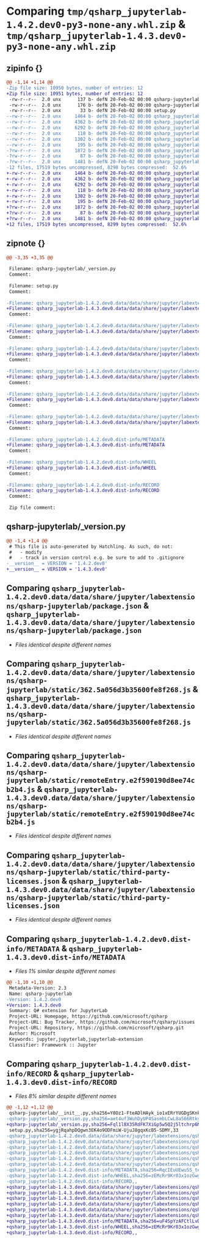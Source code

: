 # Comparing `tmp/qsharp_jupyterlab-1.4.2.dev0-py3-none-any.whl.zip` & `tmp/qsharp_jupyterlab-1.4.3.dev0-py3-none-any.whl.zip`

## zipinfo {}

```diff
@@ -1,14 +1,14 @@
-Zip file size: 10950 bytes, number of entries: 12
+Zip file size: 10951 bytes, number of entries: 12
 -rw-r--r--  2.0 unx      137 b- defN 20-Feb-02 00:00 qsharp-jupyterlab/__init__.py
 -rw-r--r--  2.0 unx      176 b- defN 20-Feb-02 00:00 qsharp-jupyterlab/_version.py
 -rw-r--r--  2.0 unx       33 b- defN 20-Feb-02 00:00 setup.py
--rw-r--r--  2.0 unx     1464 b- defN 20-Feb-02 00:00 qsharp_jupyterlab-1.4.2.dev0.data/data/share/jupyter/labextensions/qsharp-jupyterlab/package.json
--rw-r--r--  2.0 unx     4362 b- defN 20-Feb-02 00:00 qsharp_jupyterlab-1.4.2.dev0.data/data/share/jupyter/labextensions/qsharp-jupyterlab/static/362.5a056d3b35600fe8f268.js
--rw-r--r--  2.0 unx     6292 b- defN 20-Feb-02 00:00 qsharp_jupyterlab-1.4.2.dev0.data/data/share/jupyter/labextensions/qsharp-jupyterlab/static/remoteEntry.e2f590190d8ee74cb2b4.js
--rw-r--r--  2.0 unx      118 b- defN 20-Feb-02 00:00 qsharp_jupyterlab-1.4.2.dev0.data/data/share/jupyter/labextensions/qsharp-jupyterlab/static/style.js
--rw-r--r--  2.0 unx     1302 b- defN 20-Feb-02 00:00 qsharp_jupyterlab-1.4.2.dev0.data/data/share/jupyter/labextensions/qsharp-jupyterlab/static/third-party-licenses.json
--rw-r--r--  2.0 unx      195 b- defN 20-Feb-02 00:00 qsharp_jupyterlab-1.4.2.dev0.data/data/share/jupyter/labextensions/qsharp-jupyterlab/install.json
-?rw-r--r--  2.0 unx     1872 b- defN 20-Feb-02 00:00 qsharp_jupyterlab-1.4.2.dev0.dist-info/METADATA
-?rw-r--r--  2.0 unx       87 b- defN 20-Feb-02 00:00 qsharp_jupyterlab-1.4.2.dev0.dist-info/WHEEL
-?rw-r--r--  2.0 unx     1481 b- defN 20-Feb-02 00:00 qsharp_jupyterlab-1.4.2.dev0.dist-info/RECORD
-12 files, 17519 bytes uncompressed, 8298 bytes compressed:  52.6%
+-rw-r--r--  2.0 unx     1464 b- defN 20-Feb-02 00:00 qsharp_jupyterlab-1.4.3.dev0.data/data/share/jupyter/labextensions/qsharp-jupyterlab/package.json
+-rw-r--r--  2.0 unx     4362 b- defN 20-Feb-02 00:00 qsharp_jupyterlab-1.4.3.dev0.data/data/share/jupyter/labextensions/qsharp-jupyterlab/static/362.5a056d3b35600fe8f268.js
+-rw-r--r--  2.0 unx     6292 b- defN 20-Feb-02 00:00 qsharp_jupyterlab-1.4.3.dev0.data/data/share/jupyter/labextensions/qsharp-jupyterlab/static/remoteEntry.e2f590190d8ee74cb2b4.js
+-rw-r--r--  2.0 unx      118 b- defN 20-Feb-02 00:00 qsharp_jupyterlab-1.4.3.dev0.data/data/share/jupyter/labextensions/qsharp-jupyterlab/static/style.js
+-rw-r--r--  2.0 unx     1302 b- defN 20-Feb-02 00:00 qsharp_jupyterlab-1.4.3.dev0.data/data/share/jupyter/labextensions/qsharp-jupyterlab/static/third-party-licenses.json
+-rw-r--r--  2.0 unx      195 b- defN 20-Feb-02 00:00 qsharp_jupyterlab-1.4.3.dev0.data/data/share/jupyter/labextensions/qsharp-jupyterlab/install.json
+?rw-r--r--  2.0 unx     1872 b- defN 20-Feb-02 00:00 qsharp_jupyterlab-1.4.3.dev0.dist-info/METADATA
+?rw-r--r--  2.0 unx       87 b- defN 20-Feb-02 00:00 qsharp_jupyterlab-1.4.3.dev0.dist-info/WHEEL
+?rw-r--r--  2.0 unx     1481 b- defN 20-Feb-02 00:00 qsharp_jupyterlab-1.4.3.dev0.dist-info/RECORD
+12 files, 17519 bytes uncompressed, 8299 bytes compressed:  52.6%
```

## zipnote {}

```diff
@@ -3,35 +3,35 @@
 
 Filename: qsharp-jupyterlab/_version.py
 Comment: 
 
 Filename: setup.py
 Comment: 
 
-Filename: qsharp_jupyterlab-1.4.2.dev0.data/data/share/jupyter/labextensions/qsharp-jupyterlab/package.json
+Filename: qsharp_jupyterlab-1.4.3.dev0.data/data/share/jupyter/labextensions/qsharp-jupyterlab/package.json
 Comment: 
 
-Filename: qsharp_jupyterlab-1.4.2.dev0.data/data/share/jupyter/labextensions/qsharp-jupyterlab/static/362.5a056d3b35600fe8f268.js
+Filename: qsharp_jupyterlab-1.4.3.dev0.data/data/share/jupyter/labextensions/qsharp-jupyterlab/static/362.5a056d3b35600fe8f268.js
 Comment: 
 
-Filename: qsharp_jupyterlab-1.4.2.dev0.data/data/share/jupyter/labextensions/qsharp-jupyterlab/static/remoteEntry.e2f590190d8ee74cb2b4.js
+Filename: qsharp_jupyterlab-1.4.3.dev0.data/data/share/jupyter/labextensions/qsharp-jupyterlab/static/remoteEntry.e2f590190d8ee74cb2b4.js
 Comment: 
 
-Filename: qsharp_jupyterlab-1.4.2.dev0.data/data/share/jupyter/labextensions/qsharp-jupyterlab/static/style.js
+Filename: qsharp_jupyterlab-1.4.3.dev0.data/data/share/jupyter/labextensions/qsharp-jupyterlab/static/style.js
 Comment: 
 
-Filename: qsharp_jupyterlab-1.4.2.dev0.data/data/share/jupyter/labextensions/qsharp-jupyterlab/static/third-party-licenses.json
+Filename: qsharp_jupyterlab-1.4.3.dev0.data/data/share/jupyter/labextensions/qsharp-jupyterlab/static/third-party-licenses.json
 Comment: 
 
-Filename: qsharp_jupyterlab-1.4.2.dev0.data/data/share/jupyter/labextensions/qsharp-jupyterlab/install.json
+Filename: qsharp_jupyterlab-1.4.3.dev0.data/data/share/jupyter/labextensions/qsharp-jupyterlab/install.json
 Comment: 
 
-Filename: qsharp_jupyterlab-1.4.2.dev0.dist-info/METADATA
+Filename: qsharp_jupyterlab-1.4.3.dev0.dist-info/METADATA
 Comment: 
 
-Filename: qsharp_jupyterlab-1.4.2.dev0.dist-info/WHEEL
+Filename: qsharp_jupyterlab-1.4.3.dev0.dist-info/WHEEL
 Comment: 
 
-Filename: qsharp_jupyterlab-1.4.2.dev0.dist-info/RECORD
+Filename: qsharp_jupyterlab-1.4.3.dev0.dist-info/RECORD
 Comment: 
 
 Zip file comment:
```

## qsharp-jupyterlab/_version.py

```diff
@@ -1,4 +1,4 @@
 # This file is auto-generated by Hatchling. As such, do not:
 #   - modify
 #   - track in version control e.g. be sure to add to .gitignore
-__version__ = VERSION = '1.4.2.dev0'
+__version__ = VERSION = '1.4.3.dev0'
```

## Comparing `qsharp_jupyterlab-1.4.2.dev0.data/data/share/jupyter/labextensions/qsharp-jupyterlab/package.json` & `qsharp_jupyterlab-1.4.3.dev0.data/data/share/jupyter/labextensions/qsharp-jupyterlab/package.json`

 * *Files identical despite different names*

## Comparing `qsharp_jupyterlab-1.4.2.dev0.data/data/share/jupyter/labextensions/qsharp-jupyterlab/static/362.5a056d3b35600fe8f268.js` & `qsharp_jupyterlab-1.4.3.dev0.data/data/share/jupyter/labextensions/qsharp-jupyterlab/static/362.5a056d3b35600fe8f268.js`

 * *Files identical despite different names*

## Comparing `qsharp_jupyterlab-1.4.2.dev0.data/data/share/jupyter/labextensions/qsharp-jupyterlab/static/remoteEntry.e2f590190d8ee74cb2b4.js` & `qsharp_jupyterlab-1.4.3.dev0.data/data/share/jupyter/labextensions/qsharp-jupyterlab/static/remoteEntry.e2f590190d8ee74cb2b4.js`

 * *Files identical despite different names*

## Comparing `qsharp_jupyterlab-1.4.2.dev0.data/data/share/jupyter/labextensions/qsharp-jupyterlab/static/third-party-licenses.json` & `qsharp_jupyterlab-1.4.3.dev0.data/data/share/jupyter/labextensions/qsharp-jupyterlab/static/third-party-licenses.json`

 * *Files identical despite different names*

## Comparing `qsharp_jupyterlab-1.4.2.dev0.dist-info/METADATA` & `qsharp_jupyterlab-1.4.3.dev0.dist-info/METADATA`

 * *Files 1% similar despite different names*

```diff
@@ -1,10 +1,10 @@
 Metadata-Version: 2.3
 Name: qsharp-jupyterlab
-Version: 1.4.2.dev0
+Version: 1.4.3.dev0
 Summary: Q# extension for JupyterLab
 Project-URL: Homepage, https://github.com/microsoft/qsharp
 Project-URL: Bug Tracker, https://github.com/microsoft/qsharp/issues
 Project-URL: Repository, https://github.com/microsoft/qsharp.git
 Author: Microsoft
 Keywords: jupyter,jupyterlab,jupyterlab-extension
 Classifier: Framework :: Jupyter
```

## Comparing `qsharp_jupyterlab-1.4.2.dev0.dist-info/RECORD` & `qsharp_jupyterlab-1.4.3.dev0.dist-info/RECORD`

 * *Files 8% similar despite different names*

```diff
@@ -1,12 +1,12 @@
 qsharp-jupyterlab/__init__.py,sha256=Y8Oz1-FteADlHAyk_io1xERrYUGDgSKnkQD-rB0UpIE,137
-qsharp-jupyterlab/_version.py,sha256=aet4uf3WuhDyUP4SasmbLCwL8a566RtkyhmUXsHWUnI,176
+qsharp-jupyterlab/_version.py,sha256=Fql1l8X35RdFK7XiGp5w5Q2j5ltchrp6McXMtRA-dww,176
 setup.py,sha256=ygjRqahpDQgwn3EK4o9ODFmiW-UjuJ8gqxKcB5-SDMY,33
-qsharp_jupyterlab-1.4.2.dev0.data/data/share/jupyter/labextensions/qsharp-jupyterlab/package.json,sha256=X8s5mZ266w9QVEiKWIgvqj_WYhXLVXXD115q35ORKTc,1464
-qsharp_jupyterlab-1.4.2.dev0.data/data/share/jupyter/labextensions/qsharp-jupyterlab/static/362.5a056d3b35600fe8f268.js,sha256=WgVtOzVgD-jyaHsqErhmy551fGoMbuACLhf4laujnk0,4362
-qsharp_jupyterlab-1.4.2.dev0.data/data/share/jupyter/labextensions/qsharp-jupyterlab/static/remoteEntry.e2f590190d8ee74cb2b4.js,sha256=4vWQGQ2O50yytGm6FrgOh4OfBrcZDlLgMpCsflLMaCA,6292
-qsharp_jupyterlab-1.4.2.dev0.data/data/share/jupyter/labextensions/qsharp-jupyterlab/static/style.js,sha256=-CQt0ZTPaCTvrRiLcznxflAbfvIKlOVzjOos-muaXQ8,118
-qsharp_jupyterlab-1.4.2.dev0.data/data/share/jupyter/labextensions/qsharp-jupyterlab/static/third-party-licenses.json,sha256=XFJ7K-RsjbmcZ7plOTH9ztLIePgc7gYB3fLZMgCD8Lw,1302
-qsharp_jupyterlab-1.4.2.dev0.data/data/share/jupyter/labextensions/qsharp-jupyterlab/install.json,sha256=-9VH99CUJ1tP9D6ykoRRe_R3qf2eEu-rSl0gJb9Rs4s,195
-qsharp_jupyterlab-1.4.2.dev0.dist-info/METADATA,sha256=RqcIEuUEwuSS_te_4Zy8Hj9_AuBLb9yZVYRIOrBHAcU,1872
-qsharp_jupyterlab-1.4.2.dev0.dist-info/WHEEL,sha256=zEMcRr9Kr03x1ozGwg5v9NQBKn3kndp6LSoSlVg-jhU,87
-qsharp_jupyterlab-1.4.2.dev0.dist-info/RECORD,,
+qsharp_jupyterlab-1.4.3.dev0.data/data/share/jupyter/labextensions/qsharp-jupyterlab/package.json,sha256=X8s5mZ266w9QVEiKWIgvqj_WYhXLVXXD115q35ORKTc,1464
+qsharp_jupyterlab-1.4.3.dev0.data/data/share/jupyter/labextensions/qsharp-jupyterlab/static/362.5a056d3b35600fe8f268.js,sha256=WgVtOzVgD-jyaHsqErhmy551fGoMbuACLhf4laujnk0,4362
+qsharp_jupyterlab-1.4.3.dev0.data/data/share/jupyter/labextensions/qsharp-jupyterlab/static/remoteEntry.e2f590190d8ee74cb2b4.js,sha256=4vWQGQ2O50yytGm6FrgOh4OfBrcZDlLgMpCsflLMaCA,6292
+qsharp_jupyterlab-1.4.3.dev0.data/data/share/jupyter/labextensions/qsharp-jupyterlab/static/style.js,sha256=-CQt0ZTPaCTvrRiLcznxflAbfvIKlOVzjOos-muaXQ8,118
+qsharp_jupyterlab-1.4.3.dev0.data/data/share/jupyter/labextensions/qsharp-jupyterlab/static/third-party-licenses.json,sha256=XFJ7K-RsjbmcZ7plOTH9ztLIePgc7gYB3fLZMgCD8Lw,1302
+qsharp_jupyterlab-1.4.3.dev0.data/data/share/jupyter/labextensions/qsharp-jupyterlab/install.json,sha256=-9VH99CUJ1tP9D6ykoRRe_R3qf2eEu-rSl0gJb9Rs4s,195
+qsharp_jupyterlab-1.4.3.dev0.dist-info/METADATA,sha256=uF4SpYzAFCtlLvDUxmjG83miY8CjxvOO-4URGhl3NOU,1872
+qsharp_jupyterlab-1.4.3.dev0.dist-info/WHEEL,sha256=zEMcRr9Kr03x1ozGwg5v9NQBKn3kndp6LSoSlVg-jhU,87
+qsharp_jupyterlab-1.4.3.dev0.dist-info/RECORD,,
```

